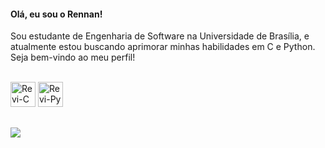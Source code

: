 #### **Olá, eu sou o Rennan!**

Sou estudante de Engenharia de Software na Universidade de Brasília, 
e atualmente estou buscando aprimorar minhas habilidades em C e Python. 
Seja bem-vindo ao meu perfil!

</div>
<div style="display: inline_block"><br>
  <img aling="center" alt="Revi-C" height="40" width"60" src="https://cdn.jsdelivr.net/gh/devicons/devicon/icons/c/c-original.svg" />
  <img aling="center" alt="Revi-Py" height="40" width"60" src="https://cdn.jsdelivr.net/gh/devicons/devicon/icons/python/python-original.svg" />
</div>

##

</div>
    <a href="https://www.linkedin.com/in/rennan-vieira-a7255a199/" target="_blank"><img src="https://img.shields.io/badge/LinkedIn-0077B5?style=for-the-badge&logo=linkedin&logoColor=white" target ="_blank"></a>
</div>
